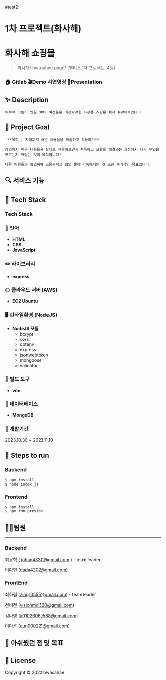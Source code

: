 #test2
# 1차 프로젝트(화사해)

# 화사해 쇼핑몰

> 화사해/ hwasahae page/ (엘리스 1차 프로젝트-4팀)
> 

### 🏠 Gitlab 🎬Demo 시연영상 🎤Presentation

## ✨ Description

```
피부에 고민이 많은 20대 여성들을 대상으로한 화장품 쇼핑몰 제작 프로젝트입니다.
```

## 📌 Project Goal

```
 **목적 | 지금까지 배운 내용들을 학습하고 적용하기**

강의에서 배운 내용들을 실제로 적용해보면서 체득하고 오류를 해결과는 과정에서 내가 무엇을 모르는지 깨닫는 것이 목적입니다!

다른 팀원들과 협업하며 소통능력과 협업 툴에 익숙해지는 것 또한 부가적인 목표입니다.
```

## 🔍 서비스 기능

[](https://www.notion.so/187c302de21a471c91c79f2d222dfb88?pvs=21) 

## 🔧 Tech Stack

### Tech Stack

### 📝 언어

- **HTML**
- **CSS**
- **JavaScript**

### ✏️ 라이브러리

- **express**

### ☁ 클라우드 서버 (AWS)

- **EC2 Ubuntu**

### 🖥 런타임환경 (NodeJS)

- **NodeJS 모듈**
    - bcrypt
    - cors
    - dotenv
    - express
    - jsonwebtoken
    - mongoose
    - validator

### 🔨 빌드 도구

- **vite**

### 📝 데이터베이스

- **MongoDB**

### 📅 개발기간

2023.10.30 ~ 2023.11.10

## 🏃 Steps to run

### Backend

```
$ npm install
$ node index.js
```

### Frontend

```
$ npm install
$ npm run preview
```

## 🤼‍♂️팀원

---

### Backend

최윤혁 ( johan43311@gmail.com ) - team leader

이다현 (dada4202@gmail.com)

### FrontEnd

최하림 (zing10555@gmail.com) - team leader

천비전 (visionmdl520@gmail.com)

김나영 (a01026069588@gmail.com)

이다은  (eun000221@gmail.com)

## 🏃 아쉬웠던 점 및 목표

## 📝 License

Copyright © 2023 hwasahae
